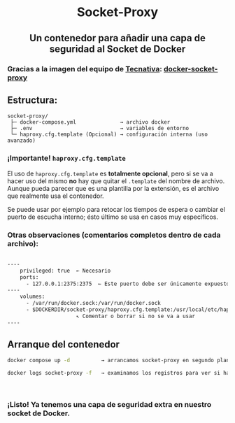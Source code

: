 <h1>
  <p align="center" width="100%">
    Socket-Proxy
  </p> 
</h1>

<h2> 
  <p align="center" width="100%">
    Un contenedor para añadir una capa de seguridad al Socket de Docker
  </p>
</h2>

<h3>
  <p align="left" width="100%">
    Gracias a la imagen del equipo de <a href="https://github.com/Tecnativa">Tecnativa</a>: <a href="https://github.com/Tecnativa/docker-socket-proxy">docker-socket-proxy</a>
  </p>
</h3>

<!-- [![Static Badge](https://img.shields.io/badge/lang-%F0%9F%87%AC%F0%9F%87%A7_en-blue?style=plastic)](README.md) -->

## Estructura:

    socket-proxy/
     ├─ docker-compose.yml              → archivo docker
     ├─ .env                            → variables de entorno
     └─ haproxy.cfg.template (Opcional) → configuración interna (uso avanzado)

### ¡Importante! `haproxy.cfg.template`

El uso de `haproxy.cfg.template` es **totalmente opcional**, pero si se va a hacer uso del mismo **no** hay que quitar el `.template` del nombre de archivo. Aunque pueda parecer que es una plantilla por la extensión, es el archivo que realmente usa el contenedor.

Se puede usar por ejemplo para retocar los tiempos de espera o cambiar el puerto de escucha interno; ésto último se usa en casos muy específicos.

### Otras observaciones (comentarios completos dentro de cada archivo):

```dockerfile

----
    privileged: true  ← Necesario
    ports:
      - 127.0.0.1:2375:2375  ← Este puerto debe ser únicamente expuesto a la red interna
----
    volumes:
      - /var/run/docker.sock:/var/run/docker.sock
      - $DOCKERDIR/socket-proxy/haproxy.cfg.template:/usr/local/etc/haproxy/haproxy.cfg.template
                      ↖ Comentar o borrar si no se va a usar
----
```

## Arranque del contenedor

```bash
docker compose up -d          → arrancamos socket-proxy en segundo plano

docker logs socket-proxy -f   → examinamos los registros para ver si hay algún problema (CTRL+c para salir)
```
</br>

<h3>
¡Listo! Ya tenemos una capa de seguridad extra en nuestro socket de Docker.
</h3>